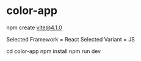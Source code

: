 # color-app

npm create vite@4.1.0

Selected Framework = React
Selected Variant = JS

cd color-app
npm install
npm run dev
